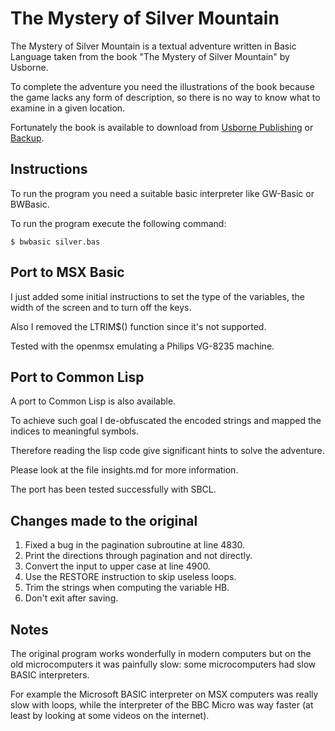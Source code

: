 # The Mystery of Silver Mountain

The Mystery of Silver Mountain is a textual adventure written in Basic
Language taken from the book "The Mystery of Silver Mountain" by
Usborne.

To complete the adventure you need the illustrations of the book
because the game lacks any form of description, so there is no way to
know what to examine in a given location.

Fortunately the book is available to download from [Usborne
Publishing](https://usborne.com/gb/books/computer-and-coding-books) or
[Backup](https://web.archive.org/web/20200919224315/https://usborne.com/browse-books/features/computer-and-coding-books/).

## Instructions

To run the program you need a suitable basic interpreter like GW-Basic
or BWBasic.

To run the program execute the following command:

   ```
   $ bwbasic silver.bas
   ```

## Port to MSX Basic

I just added some initial instructions to set the type of the
variables, the width of the screen and to turn off the keys.

Also I removed the LTRIM$() function since it's not supported.

Tested with the openmsx emulating a Philips VG-8235 machine.

## Port to Common Lisp

A port to Common Lisp is also available.

To achieve such goal I de-obfuscated the encoded strings and
mapped the indices to meaningful symbols.

Therefore reading the lisp code give significant hints to solve the
adventure.

Please look at the file insights.md for more information.

The port has been tested successfully with SBCL.

## Changes made to the original

1. Fixed a bug in the pagination subroutine at line 4830.
2. Print the directions through pagination and not directly.
3. Convert the input to upper case at line 4900.
4. Use the RESTORE instruction to skip useless loops.
5. Trim the strings when computing the variable HB.
6. Don't exit after saving.

## Notes

The original program works wonderfully in modern computers but on the
old microcomputers it was painfully slow: some microcomputers had slow
BASIC interpreters.

For example the Microsoft BASIC interpreter on MSX computers was
really slow with loops, while the interpreter of the BBC Micro was way
faster (at least by looking at some videos on the internet).
